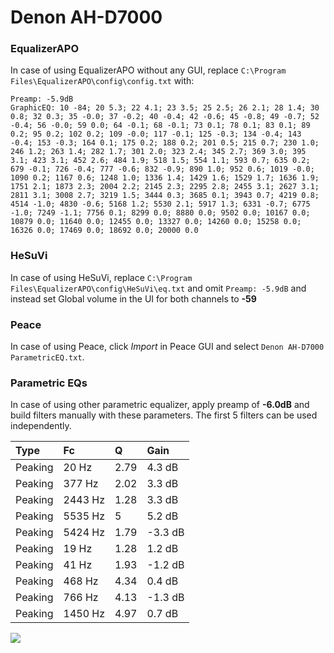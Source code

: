 # Denon AH-D7000

### EqualizerAPO
In case of using EqualizerAPO without any GUI, replace `C:\Program Files\EqualizerAPO\config\config.txt`
with:
```
Preamp: -5.9dB
GraphicEQ: 10 -84; 20 5.3; 22 4.1; 23 3.5; 25 2.5; 26 2.1; 28 1.4; 30 0.8; 32 0.3; 35 -0.0; 37 -0.2; 40 -0.4; 42 -0.6; 45 -0.8; 49 -0.7; 52 -0.4; 56 -0.0; 59 0.0; 64 -0.1; 68 -0.1; 73 0.1; 78 0.1; 83 0.1; 89 0.2; 95 0.2; 102 0.2; 109 -0.0; 117 -0.1; 125 -0.3; 134 -0.4; 143 -0.4; 153 -0.3; 164 0.1; 175 0.2; 188 0.2; 201 0.5; 215 0.7; 230 1.0; 246 1.2; 263 1.4; 282 1.7; 301 2.0; 323 2.4; 345 2.7; 369 3.0; 395 3.1; 423 3.1; 452 2.6; 484 1.9; 518 1.5; 554 1.1; 593 0.7; 635 0.2; 679 -0.1; 726 -0.4; 777 -0.6; 832 -0.9; 890 1.0; 952 0.6; 1019 -0.0; 1090 0.2; 1167 0.6; 1248 1.0; 1336 1.4; 1429 1.6; 1529 1.7; 1636 1.9; 1751 2.1; 1873 2.3; 2004 2.2; 2145 2.3; 2295 2.8; 2455 3.1; 2627 3.1; 2811 3.1; 3008 2.7; 3219 1.5; 3444 0.3; 3685 0.1; 3943 0.7; 4219 0.8; 4514 -1.0; 4830 -0.6; 5168 1.2; 5530 2.1; 5917 1.3; 6331 -0.7; 6775 -1.0; 7249 -1.1; 7756 0.1; 8299 0.0; 8880 0.0; 9502 0.0; 10167 0.0; 10879 0.0; 11640 0.0; 12455 0.0; 13327 0.0; 14260 0.0; 15258 0.0; 16326 0.0; 17469 0.0; 18692 0.0; 20000 0.0
```

### HeSuVi
In case of using HeSuVi, replace `C:\Program Files\EqualizerAPO\config\HeSuVi\eq.txt` and omit `Preamp:
-5.9dB` and instead set Global volume in the UI for both channels to **-59**

### Peace
In case of using Peace, click *Import* in Peace GUI and select `Denon AH-D7000 ParametricEQ.txt`.

### Parametric EQs
In case of using other parametric equalizer, apply preamp of **-6.0dB** and build filters manually with
these parameters. The first 5 filters can be used independently.

| Type    | Fc      |    Q | Gain    |
|:--------|:--------|:-----|:--------|
| Peaking | 20 Hz   | 2.79 | 4.3 dB  |
| Peaking | 377 Hz  | 2.02 | 3.3 dB  |
| Peaking | 2443 Hz | 1.28 | 3.3 dB  |
| Peaking | 5535 Hz | 5    | 5.2 dB  |
| Peaking | 5424 Hz | 1.79 | -3.3 dB |
| Peaking | 19 Hz   | 1.28 | 1.2 dB  |
| Peaking | 41 Hz   | 1.93 | -1.2 dB |
| Peaking | 468 Hz  | 4.34 | 0.4 dB  |
| Peaking | 766 Hz  | 4.13 | -1.3 dB |
| Peaking | 1450 Hz | 4.97 | 0.7 dB  |

![](https://raw.githubusercontent.com/jaakkopasanen/AutoEq/master/results/headphonecom/sbaf-serious/Denon%20AH-D7000/Denon%20AH-D7000.png)